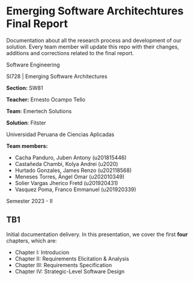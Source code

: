 # Emerging Software Architechtures Final Report

Documentation about all the research process and development of our solution. Every team member will update this repo with their changes, additions and corrections related to the final report.

Software Engineering

SI728 | Emerging Software Architectures

**Section:** SW81

**Teacher:** Ernesto Ocampo Tello

**Team**: Emertech Solutions

**Solution**: Fitster

Universidad Peruana de Ciencias Aplicadas

**Team members:**

- Cacha Panduro, Juben Antony (u201815446)
- Castañeda Chambi, Kolya Andrei (u2020)
- Hurtado Gonzales, James Renzo (u202118568)
- Meneses Torres, Ángel Omar (u202010349)
- Solier Vargas Jherico Fretd (u201920431)
- Vasquez Poma, Franco Emmanuel (u201920339)

Semester 2023 - II

## TB1

Initial documentation delivery. In this presentation, we cover the first **four** chapters, which are:

- Chapter I: Introducion
- Chapter II: Requirements Elicitation & Analysis
- Chapter III: Requirements Specification
- Chapter IV: Strategic-Level Software Design
